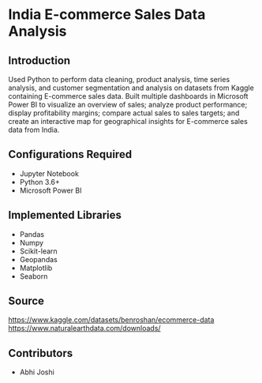 # India E-commerce Sales Data Analysis
## Introduction
Used Python to perform data cleaning, product analysis, time series analysis, and customer segmentation and analysis on datasets from Kaggle containing E-commerce sales data. Built multiple dashboards in Microsoft Power BI to visualize an overview of sales; analyze product performance; display profitability margins; compare actual sales to sales targets; and create an interactive map for geographical insights for E-commerce sales data from India.

## Configurations Required
- Jupyter Notebook
- Python 3.6+
- Microsoft Power BI

## Implemented Libraries
- Pandas
- Numpy
- Scikit-learn
- Geopandas
- Matplotlib
- Seaborn

## Source
https://www.kaggle.com/datasets/benroshan/ecommerce-data
https://www.naturalearthdata.com/downloads/

## Contributors
- Abhi Joshi
